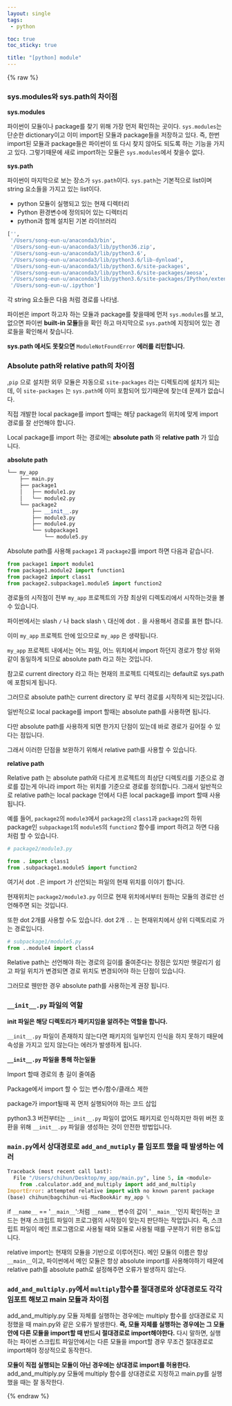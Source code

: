 ```yaml
---
layout: single
tags: 
 - python

toc: true
toc_sticky: true

title: "[python] module"
---
```


{% raw %}

### sys.modules와 sys.path의 차이점

**sys.modules**

파이썬이 모듈이나 package를 찾기 위해 가장 먼저 확인하는 곳이다.
`sys.modules`는 단순한 dictionary이고 이미 import된 모듈과 package들을 저장하고 있다.
즉, 한번 import된 모듈과 package들은 파이썬이 또 다시 찾지 않아도 되도록 하는 기능을 가지고 있다.
그렇기때문에 새로 import하는 모듈은 `sys.modules`에서 찾을수 없다.

**sys.path**

파이썬이 마지막으로 보는 장소가 `sys.path`이다.
`sys.path`는 기본적으로 list이며 string 요소들을 가지고 있는 list이다.

- python 모듈이 실행되고 있는 현재 디렉터리
- Python 환경변수에 정의되어 있는 디렉터리
- python과 함께 설치된 기본 라이브러리

```python
['',
 '/Users/song-eun-u/anaconda3/bin',
 '/Users/song-eun-u/anaconda3/lib/python36.zip',
 '/Users/song-eun-u/anaconda3/lib/python3.6',
 '/Users/song-eun-u/anaconda3/lib/python3.6/lib-dynload',
 '/Users/song-eun-u/anaconda3/lib/python3.6/site-packages',
 '/Users/song-eun-u/anaconda3/lib/python3.6/site-packages/aeosa',
 '/Users/song-eun-u/anaconda3/lib/python3.6/site-packages/IPython/extensions',
 '/Users/song-eun-u/.ipython']
```

각 string 요소들은 다음 처럼 경로를 나타냄.

파이썬은 import 하고자 하는 모듈과 package를 찾을때에 먼저 `sys.modules`를 보고, 없으면 파이썬 **built-in 모듈**들을 확인 하고 마지막으로 `sys.path`에 지정되어 있는 경로들을 확인해서 찾습니다.

**sys.path 에서도 못찾으면** `ModuleNotFoundError` **에러를 리턴합니다.**

### **Absolute path**와 **relative path**의 차이점

,`pip` 으로 설치한 외무 모듈은 자동으로 `site-packages` 라는 디렉토리에 설치가 되는데, 이 `site-packages` 는 `sys.path`에 이미 포함되어 있기때문에 찾는데 문제가 없습니다.

직접 개발한 local package를 import 할때는 해당 package의 위치에 맞게 import 경로를 잘 선언해야 합니다.

Local package를 import 하는 경로에는 **absolute path** 와 **relative path** 가 있습니다.

**absolute path**

```python
└── my_app
    ├── main.py
    ├── package1
    │   ├── module1.py
    │   └── module2.py
    └── package2
        ├── __init__.py
        ├── module3.py
        ├── module4.py
        └── subpackage1
            └── module5.py
```

Absolute path를 사용해 `package1` 과 `package2`를 import 하면 다음과 같습니다.

```python
from package1 import module1
from package1.module2 import function1
from package2 import class1
from package2.subpackage1.module5 import function2
```

경로들의 시작점이 전부 `my_app` 프로젝트의 가장 최상위 디렉토리에서 시작하는것을 볼 수 있습니다.

파이썬에서는 slash `/` 나 back slash `\` 대신에 dot `.` 을 사용해서 경로를 표현 합니다.

이미 `my_app` 프로젝트 안에 있으므로 `my_app` 은 생략됩니다.

`my_app` 프로젝트 내에서는 어느 파일, 어느 위치에서 import 하던지 경로가 항상 위와 같이 동일하게 되므로 absolute path 라고 하는 것입니다.

참고로 current directory 라고 하는 현재의 프로젝트 디렉토리는 default로 sys.path 에 포함되게 됩니다.

그러므로 absolute path는 current directory 로 부터 경로를 시작하게 되는것입니다.

일반적으로 local package를 import 할때는 absolute path를 사용하면 됩니다.

다만 absolute path를 사용하게 되면 한가지 단점이 있는데 바로 경로가 길어질 수 있다는 점입니다.

그래서 이러한 단점을 보완하기 위해서 relative path를 사용할 수 있습니다.

**relative path**

Relative path 는 absolute path와 다르게 프로젝트의 최상단 디렉토리를 기준으로 경로를 잡는게 아니라 import 하는 위치를 기준으로 경로를 정의합니다. 그래서 일반적으로 relative path는 local package 안에서 다른 local package를 import 할때 사용됩니다.

예를 들어, `package2`의 `module3`에서 `package2`의 `class1`과 `package2`의 하위 package인 `subpackage1`의 `module5`의 `function2` 함수를 import 하려고 하면 다음 처럼 할 수 있습니다.

```python
# package2/module3.py
 
from . import class1
from .subpackage1.module5 import function2
```

여기서 dot `.`은 import 가 선언되는 파일의 현재 위치를 이야기 합니다.

현재위치는 `package2/module3.py` 이므로 현재 위치에서부터 원하는 모듈의 경로만 선언해주면 되는 것입니다.

또한 dot 2개를 사용할 수도 있습니다. dot 2개 `..` 는 현재위치에서 상위 디렉토리로 가는 경로입니다.

```python
# subpackage1/module5.py
from ..module4 import class4
```

Relative path는 선언해야 하는 경로의 길이를 줄여준다는 장점은 있지만 헷갈리기 쉽고 파일 위치가 변경되면 경로 위치도 변경되어야 하는 단점이 있습니다.

그러므로 웬만한 경우 absolute path를 사용하는게 권장 됩니다.

### `__init__.py` 파일의 역할

 **init 파일은 해당 디렉토리가 패키지임을 알려주는 역할을 합니다.**

`__init__.py` 파일이 존재하지 않는다면 패키지의 일부인지 인식을 하지 못하기 때문에 속성을 가지고 있지 않는다는 에러가 발생하게 됩니다.

**`__init__.py` 파일을 통해 하는일들**

Import 할때 경로의 총 길이 줄여줌

Package에서 import 할 수 있는 변수/함수/클래스 제한

package가 import될때 꼭 먼저 실행되어야 하는 코드 삽입

 python3.3 버전부터는 `__init__.py` 파일이 없어도 패키지로 인식하지만 하위 버전 호환을 위해 `__init__.py` 파일을 생성하는 것이 안전한 방법입니다.

### `main.py`에서 상대경로로 `add_and_mutiply` 를 임포트 했을 때 발생하는 에러

```python
Traceback (most recent call last):
  File "/Users/chihun/Desktop/my_app/main.py", line 5, in <module>
    from .calculator.add_and_multiply import add_and_multiply
ImportError: attempted relative import with no known parent package
(base) chihun@bagchihun-ui-MacBookAir my_app % 
```

if `__name__` == '`__main__`':처럼 `__name__` 변수의 값이 '`__main__`'인지 확인하는 코드는 현재 스크립트 파일이 프로그램의 시작점이 맞는지 판단하는 작업입니다. 즉, 스크립트 파일이 메인 프로그램으로 사용될 때와 모듈로 사용될 때를 구분하기 위한 용도입니다.

relative import는 현재의 모듈을 기반으로 이루어진다. 메인 모듈의 이름은 항상 `__main__`이고, 파이썬에서 메인 모듈은 항상 absolute import를 사용해야하기 때문에 relative path를 absolute path로 설정해주면 오류가 발생하지 않는다.

### `add_and_multiply.py`에서 `multiply`함수를 절대경로와 상대경로도 각각 임포트 해보고 main 모듈과 차이점

add_and_multiply.py 모듈 자체를 실행하는 경우에는 multiply 함수를 상대경로로 지정했을 때 main.py와 같은 오류가 발생한다. **즉, 모듈 자체를 실행하는 경우에는 그 모듈안에 다른 모듈을 import할 때 반드시 절대경로로 import해야한다.** 다시 말하면, 실행하는 파이썬 스크립트 파일안에서는 다른 모듈을 import할 경우 무조건 절대경로로 import해야 정상적으로 동작한다.  

**모듈이 직접 실행되는 모듈이 아닌 경우에는 상대경로 import를 허용한다.** add_and_multiply.py 모듈에 multiply 함수를 상대경로로 지정하고 main.py를 실행했을 때는 잘 동작한다.


{% endraw %}
